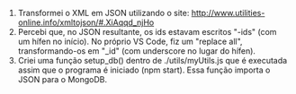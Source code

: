 1. Transformei o XML em JSON utilizando o site: http://www.utilities-online.info/xmltojson/#.XiAqqd_njHo
2. Percebi que, no JSON resultante, os ids estavam escritos "-ids" (com um hífen no início). No próprio VS Code, fiz um "replace all", transformando-os em "_id" (com underscore no lugar do hífen).
3. Criei uma função setup_db() dentro de ./utils/myUtils.js que é executada assim que o programa é iniciado (npm start). Essa função importa o JSON para o MongoDB.